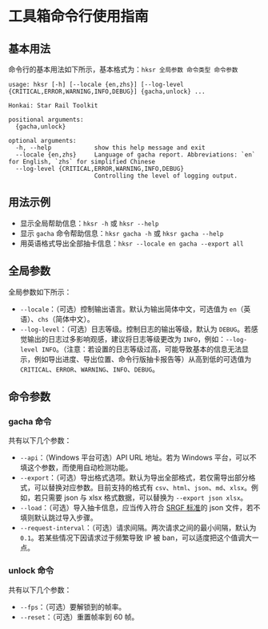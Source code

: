 # 工具箱命令行使用指南

## 基本用法

命令行的基本用法如下所示，基本格式为：`hksr 全局参数 命令类型 命令参数`

```
usage: hksr [-h] [--locale {en,zhs}] [--log-level {CRITICAL,ERROR,WARNING,INFO,DEBUG}] {gacha,unlock} ...

Honkai: Star Rail Toolkit

positional arguments:
  {gacha,unlock}

optional arguments:
  -h, --help            show this help message and exit
  --locale {en,zhs}     Language of gacha report. Abbreviations: `en` for English, `zhs` for simplified Chinese
  --log-level {CRITICAL,ERROR,WARNING,INFO,DEBUG}
                        Controlling the level of logging output.
```

## 用法示例

- 显示全局帮助信息：`hksr -h` 或 `hksr --help`
- 显示 `gacha` 命令帮助信息：`hksr gacha -h` 或 `hksr gacha --help`
- 用英语格式导出全部抽卡信息：`hksr --locale en gacha --export all`

## 全局参数

全局参数如下所示：

- `--locale`：（可选）控制输出语言。默认为输出简体中文，可选值为 `en`（英语）、`chs`（简体中文）。
- `--log-level`：（可选）日志等级。控制日志的输出等级，默认为 `DEBUG`。若感觉输出的日志过多影响观感，建议将日志等级更改为 `INFO`，例如：`--log-level INFO`。（注意：若设置的日志等级过高，可能导致基本的信息无法显示，例如导出进度、导出位置、命令行版抽卡报告等）从高到低的可选值为 `CRITICAL`、`ERROR`、`WARNING`、`INFO`、`DEBUG`。

## 命令参数

### gacha 命令

共有以下几个参数：

- `--api`：（Windows 平台可选）API URL 地址。若为 Windows 平台，可以不填这个参数，而使用自动检测功能。
- `--export`：（可选）导出格式选项。默认为导出全部格式，若仅需导出部分格式，可以替换对应参数。目前支持的格式有 `csv`、`html`、`json`、`md`、`xlsx`。例如，若只需要 json 与 xlsx 格式数据，可以替换为 `--export json xlsx`。
- `--load`：（可选）导入抽卡信息，应当传入符合 [SRGF 标准](https://uigf.org/zh/standards/SRGF.html)的 json 文件，若不填则默认跳过导入步骤。
- `--request-interval`：（可选）请求间隔。两次请求之间的最小间隔，默认为 `0.1`。若某些情况下因请求过于频繁导致 IP 被 ban，可以适度把这个值调大一点。

### unlock 命令

共有以下几个参数：

- `--fps`：（可选）要解锁到的帧率。
- `--reset`：（可选）重置帧率到 60 帧。

